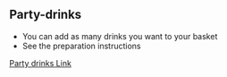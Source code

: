 ## Party-drinks

- You can add as many drinks you want to your basket
- See the preparation instructions

<a href="./party-drinks">Party drinks Link</a>
